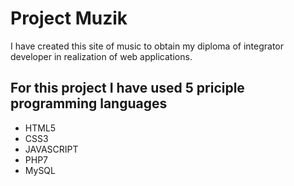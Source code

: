 # Project  Muzik
I have created this site of music to obtain my diploma of integrator developer in realization of web applications.

## For this project I have used 5 priciple programming languages
* HTML5
* CSS3
* JAVASCRIPT
* PHP7
* MySQL







